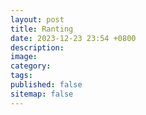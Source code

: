 ```yaml
---
layout: post
title: Ranting
date: 2023-12-23 23:54 +0800
description:
image: 
category:
tags:
published: false
sitemap: false
---
```

